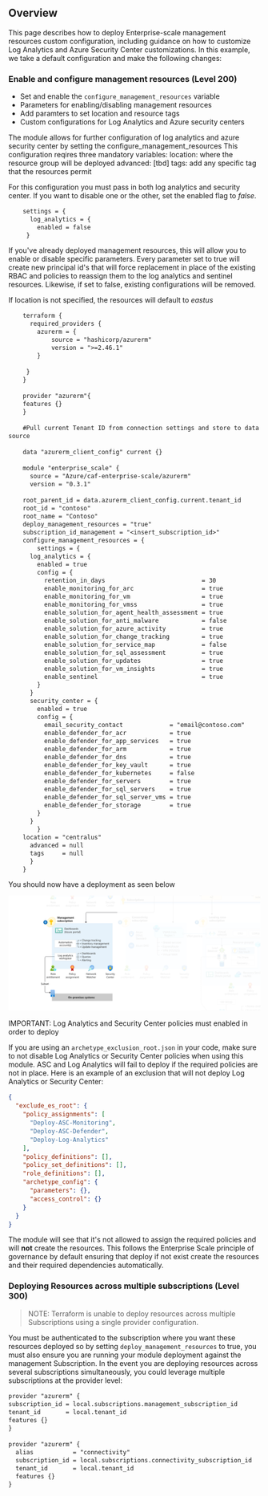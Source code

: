 ## Overview

This page describes how to deploy Enterprise-scale management resources custom configuration, including guidance on how to customize Log Analytics and Azure Security Center customizations.
In this example, we take a default configuration and make the following changes:

### Enable and configure management resources (Level 200)
- Set and enable the `configure_management_resources`  variable
- Parameters for enabling/disabling management resources
- Add paramters to set location and resource tags
- Custom configurations for Log Analytics and Azure security centers


The module allows for further configuration of log analytics and azure security center by setting the configure_management_resources
This configuration reqires three mandatory variables:
     location: where the resource group will be deployed
     advanced:  [tbd]
     tags: add any specific tag that the resources permit

For this configuration you must pass in both log analytics and security center. If you want to disable
one or the other, set the enabled flag to *false*.

```hcl
    settings = {
      log_analytics = {
        enabled = false
     }
```
If you've already deployed management resources, this will allow you to enable or disable specific parameters.
Every parameter set to true will create new principal id's that will force replacement in place of the existing
RBAC and policies to reassign them to the log analytics and sentinel resources. Likewise, if set to false, existing configurations will be removed.  

If location is not specified, the resources will default to *eastus*
```hcl
    terraform {
      required_providers {
        azurerm = {
            source = "hashicorp/azurerm"
            version = ">=2.46.1"
        }
   
     }
    }

    provider "azurerm"{
    features {}
    }

    #Pull current Tenant ID from connection settings and store to data source
    
    data "azurerm_client_config" current {}

    module "enterprise_scale" {
      source = "Azure/caf-enterprise-scale/azurerm"
      version = "0.3.1"

    root_parent_id = data.azurerm_client_config.current.tenant_id
    root_id = "contoso" 
    root_name = "Contoso"
    deploy_management_resources = "true"
    subscription_id_management = "<insert_subscription_id>" 
    configure_management_resources = {
        settings = {
      log_analytics = {
        enabled = true
        config = {
          retention_in_days                           = 30
          enable_monitoring_for_arc                   = true
          enable_monitoring_for_vm                    = true
          enable_monitoring_for_vmss                  = true
          enable_solution_for_agent_health_assessment = true
          enable_solution_for_anti_malware            = false
          enable_solution_for_azure_activity          = true
          enable_solution_for_change_tracking         = true
          enable_solution_for_service_map             = false
          enable_solution_for_sql_assessment          = true
          enable_solution_for_updates                 = true
          enable_solution_for_vm_insights             = true
          enable_sentinel                             = true
        }
      }
      security_center = {
        enabled = true
        config = {
          email_security_contact             = "email@contoso.com"
          enable_defender_for_acr            = true
          enable_defender_for_app_services   = true
          enable_defender_for_arm            = true
          enable_defender_for_dns            = true
          enable_defender_for_key_vault      = true
          enable_defender_for_kubernetes     = false
          enable_defender_for_servers        = true
          enable_defender_for_sql_servers    = true
          enable_defender_for_sql_server_vms = true
          enable_defender_for_storage        = true
        }
      }
        }
    location = "centralus"
      advanced = null
      tags     = null
      }
    }
```
You should now have a deployment as seen below

![Deploy-Default-Configuration](./media/terraform-caf-enterprise-scale-management.png)

IMPORTANT: Log Analytics and Security Center policies must enabled in order to deploy

If you are using an `archetype_exclusion_root.json` in your code, make sure to  not disable Log Analytics or Security Center policies when using this module. ASC and Log Analytics will fail to deploy if the required policies are not in place. Here is an example of an exclusion that will not deploy Log Analytics or Security Center:

```json
{
  "exclude_es_root": {
    "policy_assignments": [
      "Deploy-ASC-Monitoring",
      "Deploy-ASC-Defender",
      "Deploy-Log-Analytics"
    ],
    "policy_definitions": [],
    "policy_set_definitions": [],
    "role_definitions": [],
    "archetype_config": {
      "parameters": {},
      "access_control": {}
    }
  }
}
```

The module will see that it's not allowed to assign the required policies and will **not** create the resources. This follows the Enterprise Scale principle of governance by default ensuring that deploy if not exist create the resources and their required dependencies automatically.

### Deploying Resources across multiple subscriptions (Level 300)
> NOTE: Terraform is unable to deploy resources across multiple Subscriptions using a single provider configuration.

You must be authenticated to the subscription where you want these resources deployed so by setting `deploy_management_resources` to true, you must also ensure you are running your module deployment against the management Subscription. In the event you are deploying resources across several subscriptions simultaneously, you could leverage multiple subscriptions at the provider level:

```hcl
provider "azurerm" {
subscription_id = local.subscriptions.management_subscription_id
tenant_id       = local.tenant_id
features {}
}

provider "azurerm" {
  alias           = "connectivity"
  subscription_id = local.subscriptions.connectivity_subscription_id
  tenant_id       = local.tenant_id
  features {}
}
```
